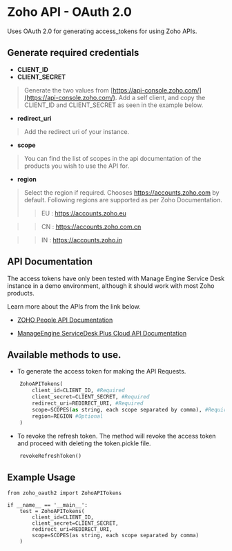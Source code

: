 # Zoho API - OAuth 2.0

Uses OAuth 2.0 for generating access_tokens for using Zoho APIs.


## Generate required credentials

- **CLIENT_ID**
- **CLIENT_SECRET** 
>Generate the two values from [https://api-console.zoho.com/](https://api-console.zoho.com/).
Add a self client, and copy the CLIENT_ID and CLIENT_SECRET as seen in the example below.

- **redirect_uri** 
>Add the redirect uri of your instance.

- **scope**
>You can find the list of scopes in the api documentation of the products you wish to use the API for.

- **region** 

>Select the region if required. Chooses https://accounts.zoho.com by default. Following regions are supported as per Zoho Documentation.
>>EU : https://accounts.zoho.eu

>>CN : https://accounts.zoho.com.cn

>>IN : https://accounts.zoho.in

## API Documentation

The access tokens have only been tested with Manage Engine Service Desk instance in a demo environment, although it should work with most Zoho products. 

Learn more about the APIs from the link below.

- [ZOHO People API Documentation](https://www.zoho.com/people/api/overview.html)

- [ManageEngine ServiceDesk Plus Cloud API Documentation](https://www.manageengine.com/products/service-desk/sdpod-v3-api/index.html)

## Available methods to use.

- To generate the access token for making the API Requests.
```Python
    ZohoAPITokens(
        client_id=CLIENT_ID, #Required
        client_secret=CLIENT_SECRET, #Required
        redirect_uri=REDIRECT_URI, #Required
        scope=SCOPES(as string, each scope separated by comma), #Required
        region=REGION #Optional
    )
```

- To revoke the refresh token. The method will revoke the access token and proceed with deleting the token.pickle file.
```Python
    revokeRefreshToken()
```

## Example Usage


    from zoho_oauth2 import ZohoAPITokens
    
    if __name__ == '__main__':
        test = ZohoAPITokens(
            client_id=CLIENT_ID,
            client_secret=CLIENT_SECRET,
            redirect_uri=REDIRECT_URI,
            scope=SCOPES(as string, each scope separated by comma)
        )
